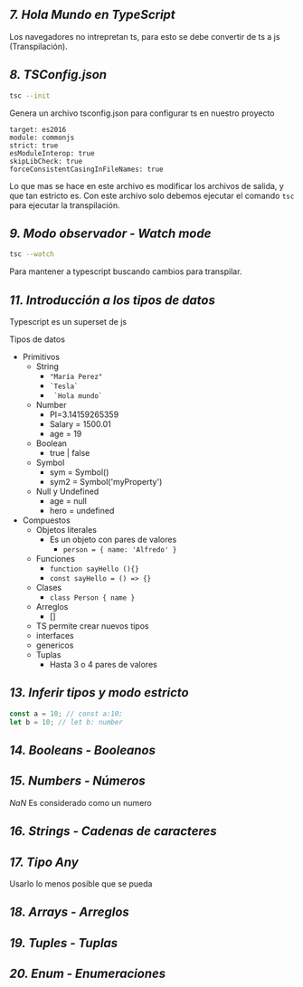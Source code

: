 ## __*7. Hola Mundo en TypeScript*__
Los navegadores no intrepretan ts, para esto se debe convertir de ts a js (Transpilación).

## __*8. TSConfig.json*__
```bash
tsc --init
```
Genera un archivo tsconfig.json para configurar ts en nuestro proyecto

```
target: es2016
module: commonjs
strict: true
esModuleInterop: true
skipLibCheck: true
forceConsistentCasingInFileNames: true
```

Lo que mas se hace en este archivo es modificar los archivos de salida, y que tan estricto es.
Con este archivo solo debemos ejecutar el comando ```tsc``` para ejecutar la transpilación.

## __*9. Modo observador - Watch mode*__

```bash
tsc --watch
```

Para mantener a typescript buscando cambios para transpilar.

## _*11. Introducción a los tipos de datos*_
Typescript es un superset de js

Tipos de datos
- Primitivos
  - String
    - ``` "María Perez" ```
    - ``` `Tesla` ```
    - ```  `Hola mundo` ```
  - Number
    - PI=3.14159265359
    - Salary = 1500.01
    - age = 19
  - Boolean
    - true | false
  - Symbol
    - sym = Symbol()
    - sym2 = Symbol('myProperty')
  - Null y Undefined
    - age = null
    - hero = undefined
- Compuestos
  - Objetos literales
    - Es un objeto con pares de valores
      - ```person = { name: 'Alfredo' }```
  - Funciones
    - ```function sayHello (){}```
    - ```const sayHello = () => {}```
  - Clases
    - ``` class Person { name } ```
  - Arreglos
    - []
  - TS permite crear nuevos tipos
  - interfaces
  - genericos
  - Tuplas
    - Hasta 3 o 4 pares de valores


## _*13. Inferir tipos y modo estricto*_
```typescript
const a = 10; // const a:10;
let b = 10; // let b: number
```


## _*14. Booleans - Booleanos*_

## _*15. Numbers - Números*_
*NaN* Es considerado como un numero

## _*16. Strings - Cadenas de caracteres*_

## _*17. Tipo Any*_
Usarlo lo menos posible que se pueda

## _*18. Arrays - Arreglos*_

## _*19. Tuples - Tuplas*_

## _*20. Enum - Enumeraciones*_
